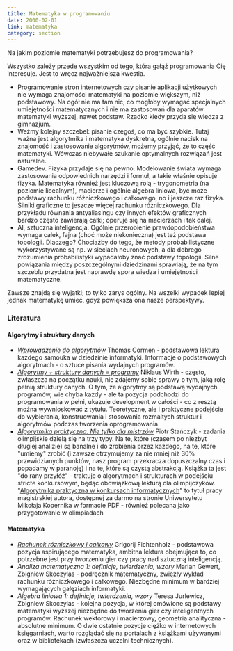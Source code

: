 ```yaml
---
title: Matematyka w programowaniu
date: 2000-02-01
link: matematyka
category: section
---
```


Na jakim poziomie matematyki potrzebujesz do programowania?

Wszystko zależy przede wszystkim od tego, która gałąź programowania Cię interesuje. Jest to wręcz najważniejsza kwestia.

- Programowanie stron internetowych czy pisanie aplikacji użytkowych nie wymaga znajomości matematyki na poziomie większym, niż podstawowy. Na ogół nie ma tam nic, co mogłoby wymagać specjalnych umiejętności matematycznych i nie ma zastosowań dla aparatów matematyki wyższej, nawet podstaw. Rzadko kiedy przyda się wiedza z gimnazjum.
- Weźmy kolejny szczebel: pisanie czegoś, co ma być szybkie. Tutaj ważna jest algorytmika i matematyka dyskretna, ogólnie nacisk na znajomość i zastosowanie algorytmów, możemy przyjąć, że to część matematyki. Wówczas niebywałe szukanie optymalnych rozwiązań jest naturalne.
- Gamedev. Fizyka przydaje się na pewno. Modelowanie świata wymaga zastosowania odpowiednich narzędzi i formuł, a takie właśnie opisuje fizyka. Matematyka również jest kluczową rolą - trygonometria (na poziomie licealnym), macierze i ogólnie algebra liniowa, być może podstawy rachunku różniczkowego i całkowego, no i jeszcze raz fizyka. Silniki graficzne to jeszcze więcej rachunku różniczkowego. Dla przykładu równania antyaliasingu czy innych efektów graficznych bardzo często zawierają całki; operuje się na macierzach i tak dalej.
- AI, sztuczna inteligencja. Ogólnie przerobienie prawdopodobieństwa wymaga całek, fajna (choć może niekonieczna) jest też podstawa topologii. Dlaczego? Chociażby do tego, że metody probabilistyczne wykorzystywane są np. w sieciach neuronowych, a dla dobrego zrozumienia probabilistyki wypadałoby znać podstawy topologii. Silne powiązania między poszczególnymi dziedzinami sprawiają, że na tym szczeblu przydatna jest naprawdę spora wiedza i umiejętności matematyczne.

Zawsze znajdą się wyjątki; to tylko zarys ogólny. Na wszelki wypadek lepiej jednak matematykę umieć, gdyż powiększa ona nasze perspektywy.

### Literatura
#### Algorytmy i struktury danych
*   <cite>[Wprowadzenie do algorytmów]</cite> Thomas Cormen - podstawowa lektura każdego samouka w dziedzinie informatyki. Informacje o podstawowych algorytmach - o sztuce pisania wydajnych programów.
*   <cite>[Algorytmy + struktury danych = programy]</cite> Niklaus Wirth - często, zwłaszcza na początku nauki, nie zdajemy sobie sprawy o tym, jaką rolę pełnią struktury danych. O tym, że algorytmy są podstawą wydajnych programów, wie chyba każdy - ale ta pozycja podchodzi do programowania w pełni, ukazuje development w całości - co z resztą można wywnioskować z tytułu. Teoretyczne, ale i praktyczne podejście do wybierania, konstruowania i stosowania rozmaitych struktur i algorytmów podczas tworzenia oprogramowania.
*   <cite>[Algorytmika praktyczna. Nie tylko dla mistrzów]</cite> Piotr Stańczyk - zadania olimpijskie dzielą się na trzy typy. Na te, które (czasem po niezbyt długiej analizie) są banalne i do zrobienia przez każdego, na te, które "umiemy" zrobić (i zawsze otrzymujemy za nie mniej niż 30% przewidzianych punktów, nasz program przekracza dopuszczalny czas i popadamy w paranoję) i na te, które są czystą abstrakcją. Książka ta jest "do rany przyłóż" - traktuje o algorytmach i strukturach w podejściu stricte konkursowym, będąc obowiązkową lekturą dla olimpijczyków. "[Algorytmika praktyczna w konkursach informatycznych]" to tytuł pracy magistrskiej autora, dostępnej za darmo na stronie Uniwersytetu Mikołaja Kopernika w formacie PDF - również polecana jako przygotowanie w olimpiadach

#### Matematyka
*   <cite>[Rachunek rózniczkowy i całkowy]</cite> Grigorij Fichtenholz - podstawowa pozycja aspirującego matematyka, ambitna lektura obejmująca to, co potrzebne jest przy tworzeniu gier czy pracy nad sztuczną inteligencją.
*   <cite>Analiza matematyczna 1: definicje, twierdzenia, wzory</cite> Marian Gewert, Zbigniew Skoczylas - podręcznik matematyczny, zwięzły wykład rachunku różniczkowego i całkowego. Niezbędne minimum w bardziej wymagających gałęziach informatyki.
*   <cite>Algebra liniowa 1: definicje, twierdzenia, wzory</cite> Teresa Jurlewicz, Zbigniew Skoczylas - kolejna pozycja, w której omówione są podstawy matematyki wyższej niezbędne do tworzenia gier czy inteligentnych programów. Rachunek wektorowy i macierzowy, geometria analityczna - absolutne minimum.
O dwie ostatnie pozycje ciężko w internetowych księgarniach, warto rozglądać się na portalach z książkami używanymi oraz w bibliotekach (zwłaszcza uczelni technicznych).

[Wprowadzenie do algorytmów]: https://helion.pl/ksiazki/wprowadzenie-do-algorytmow-cormen-thomas-h-leiserson-charles-e-rivest-rol,a_006d.htm
[Algorytmy + struktury danych = programy]: http://www.empik.com/algorytmy-struktury-danych-programy-wirth-niklaus,307409,ksiazka-p
[Algorytmika praktyczna. Nie tylko dla mistrzów]: https://helion.pl/ksiazki/algorytmika-praktyczna-nie-tylko-dla-mistrzow-stanczyk-piotr,a_0056.htm
[Algorytmika praktyczna w konkursach informatycznych]: http://www-users.mat.umk.pl/~stencel/acm/algorytmika_praktyczna.pdf
[Rachunek rózniczkowy i całkowy]: https://ksiegarnia.pwn.pl/Rachunek-rozniczkowy-i-calkowy-Tom-1,68704455,p.html

